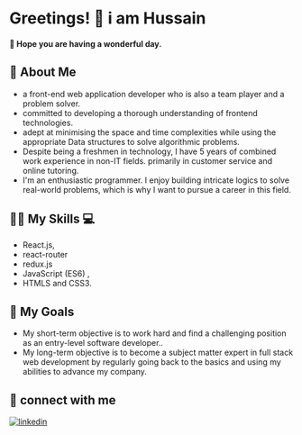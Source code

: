 # Greetings! 👋 i am Hussain 
#### 🌈 Hope you are having a wonderful day.  

## 🚀 About Me

- a front-end web application developer who is also a team player and a problem solver.
- committed to developing a thorough understanding of frontend technologies.
- adept at minimising the space and time complexities while using the appropriate Data structures to solve algorithmic problems. 
- Despite being a freshmen in technology, I have 5 years of combined work experience in non-IT fields. primarily in customer service and online tutoring.
- I'm an enthusiastic programmer. I enjoy building intricate logics to solve real-world problems, which is why I want to pursue a career in this field.

## 👨‍💻 My Skills 💻
- React.js, 
- react-router
- redux.js
- JavaScript (ES6) , 
- HTMLS and CSS3. 


## 🎯 My Goals 
- My short-term objective is to work hard and find a challenging position as an entry-level software developer.. 
- My long-term objective is to become a subject matter expert in full stack web development by regularly going back to the basics and using my abilities to advance my company.

## 🔗 connect with me
[![linkedin](https://img.shields.io/badge/linkedin-0A66C2?style=for-the-badge&logo=linkedin&logoColor=white)](https://www.linkedin.com/in/kalbe-hussain-rizvi/)

<!--
**iamhussainrizvi/iamhussainrizvi** is a ✨ _special_ ✨ repository because its `README.md` (this file) appears on your GitHub profile.

Here are some ideas to get you started:

- 🔭 I’m currently working on ...
- 🌱 I’m currently learning ...
- 👯 I’m looking to collaborate on ...
- 🤔 I’m looking for help with ...
- 💬 Ask me about ...
- 📫 How to reach me: ...
- 😄 Pronouns: ...
- ⚡ Fun fact: ...
-->
